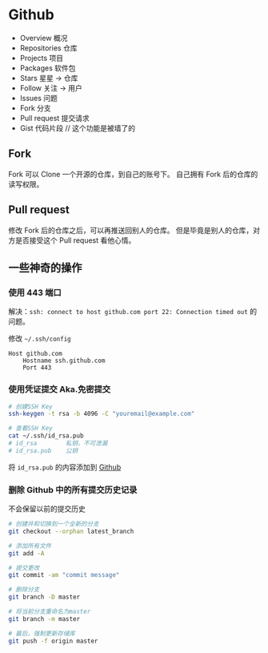 # Github

- Overview 概况
- Repositories 仓库
- Projects 项目
- Packages 软件包
- Stars 星星 -> 仓库
- Follow 关注 -> 用户
- Issues 问题
- Fork 分支
- Pull request 提交请求
- Gist 代码片段 // 这个功能是被墙了的

## Fork

Fork 可以 Clone 一个开源的仓库，到自己的账号下。
自己拥有 Fork 后的仓库的读写权限。

## Pull request

修改 Fork 后的仓库之后，可以再推送回别人的仓库。
但是毕竟是别人的仓库，对方是否接受这个 Pull request 看他心情。

## 一些神奇的操作

### 使用 443 端口

解决：`ssh: connect to host github.com port 22: Connection timed out` 的问题。

修改 `~/.ssh/config`

```config
Host github.com
    Hostname ssh.github.com
    Port 443
```

### 使用凭证提交 Aka.免密提交

```bash
# 创建SSH Key
ssh-keygen -t rsa -b 4096 -C "youremail@example.com"

# 查看SSH Key
cat ~/.ssh/id_rsa.pub
# id_rsa		私钥，不可泄漏
# id_rsa.pub	公钥
```

将 `id_rsa.pub` 的内容添加到 [Github](https://github.com/settings/keys)

### 删除 Github 中的所有提交历史记录

不会保留以前的提交历史

```bash
# 创建并和切换到一个全新的分支
git checkout --orphan latest_branch

# 添加所有文件
git add -A

# 提交更改
git commit -am "commit message"

# 删除分支
git branch -D master

# 将当前分支重命名为master
git branch -m master

# 最后，强制更新存储库
git push -f origin master
```
